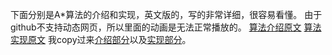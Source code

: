 下面分别是A*算法的介绍和实现，英文版的，写的非常详细，很容易看懂。
由于github不支持动态网页，所以里面的动画是无法正常播放的。
[算法介绍原文](https://www.redblobgames.com/pathfinding/a-star/introduction.html) 
[算法实现原文](https://www.redblobgames.com/pathfinding/a-star/implementation.html)
我copy过来[介绍部分](https://chengwenwu.github.io/algorithms-analysis-and-design/A*%20algorithm/Introduction%20to%20the%20A_%20Algorithm.html)以及[实现部分](https://chengwenwu.github.io/algorithms-analysis-and-design/A*%20algorithm/Implementation%20of%20A_.html)。
